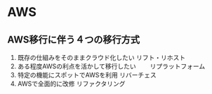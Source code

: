 #  AWS

## AWS移行に伴う４つの移行方式
1. 既存の仕組みをそのままクラウド化したい
   リフト・リホスト
2. ある程度AWSの利点を活かして移行したい
　　リプラットフォーム
3. 特定の機能にスポットでAWSを利用
   リバーチェス
4. AWSで全面的に改修
   リファクタリング